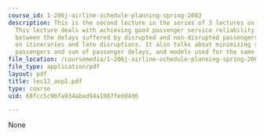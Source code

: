 ```yaml
---
course_id: 1-206j-airline-schedule-planning-spring-2003
description: This is the second lecture in the series of 3 lectures on Airline Operations.
  This lecture deals with achieving good passenger service reliability, comparison
  between the delays suffered by disrupted and non-disrupted passengers, discussion
  on itineraries and late disruptions. It also talks about minimizing sum of disrupted
  passengers and sum of passenger delays, and models used for the same.
file_location: /coursemedia/1-206j-airline-schedule-planning-spring-2003/68fcc5c96fa934abad94a1987fedd4d6_lec12_aop2.pdf
file_type: application/pdf
layout: pdf
title: lec12_aop2.pdf
type: course
uid: 68fcc5c96fa934abad94a1987fedd4d6

---
```

None